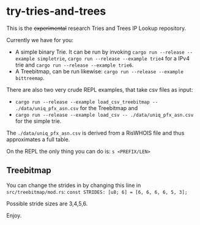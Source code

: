 # try-tries-and-trees

This is the ~~experimental~~ research Tries and Trees IP Lookup repository.

Currently we have for you:

- A simple binary Trie. It can be run by invoking `cargo run --release --example simpletrie`, 
`cargo run --release --example trie4` for a IPv4 trie and `cargo run --release --example trie6`.
- A Treebitmap, can be run likewise: `cargo run --release --example bittreemap`.

There are also two very crude REPL examples, that take csv files as input:
- `cargo run --release --example load_csv_treebitmap -- ./data/uniq_pfx_asn.csv` for the Treebitmap and
- `cargo run --release --example load_csv -- ./data/uniq_pfx_asn.csv` for the simple trie.

The `./data/uniq_pfx_asn.csv` is derived from a RisWHOIS file and thus approximates a full table.

On the REPL the only thing you can do is:
`s <PREFIX/LEN>`

## Treebitmap

You can change the strides in by changing this line in `src/treebitmap/mod.rs`:
`const STRIDES: [u8; 6] = [6, 6, 6, 6, 5, 3];`

Possible stride sizes are 3,4,5,6.

Enjoy.
